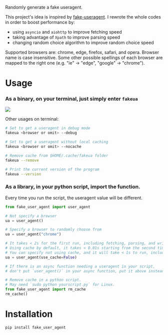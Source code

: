Randomly generate a fake useragent.

This project's idea is inspired by [fake-useragent](https://github.com/hellysmile/fake-useragent). I rewrote the whole codes in order to boost performance by:
  - using `asyncio` and `aiohttp` to improve fetching speed
  - taking advantage of `Xpath` to improve parsing speed
  - changing random choice algorithm to improve random choice speed

Supported browsers are: chrome, edge, firefox, safari, and opera. Browser name is case insensitive. Some other possible spellings of each browser are mapped to the right one (e.g. "ie" -> "edge", "google" -> "chrome").

# Usage
### As a binary, on your terminal, just simply enter `fakeua`
![](/screenshots/new.png)

Other usages on terminal:
```bash
# Set to get a useragent in debug mode
fakeua <browser or omit> --debug

# Set to get a useragent without local caching
fakeua <browser or omit> --nocache

# Remove cache from $HOME/.cache/fakeua folder
fakeua --remove  

# Print the current version of the program
fakeua --version
```

### As a library, in your python script, import the function. 
Every time you run the script, the useragent value will be different.
```python
from fake_user_agent import user_agent

# Not specify a browser
ua = user_agent()

# Specify a browser to randomly choose from
ua = user_agent("chrome")

# It takes < 2s for the first run, including fetching, parsing, and writing cache. 
# Using cache by default, it takes < 0.01s starting from the second time. 
# You can specify not using cache, and it will take < 1s to run, including fetching and parsing.
ua = user_agent(use_cache=False)

# If there is an async function needing a useragent in your script,
# don't put `user_agent()` in your async function, put it above instead.

# Remove cache in a python script. 
# May need `sudo python yourscript.py` for Linux.
from fake_user_agent import rm_cache
rm_cache()  
```

# Installation
```python
pip install fake_user_agent
```
